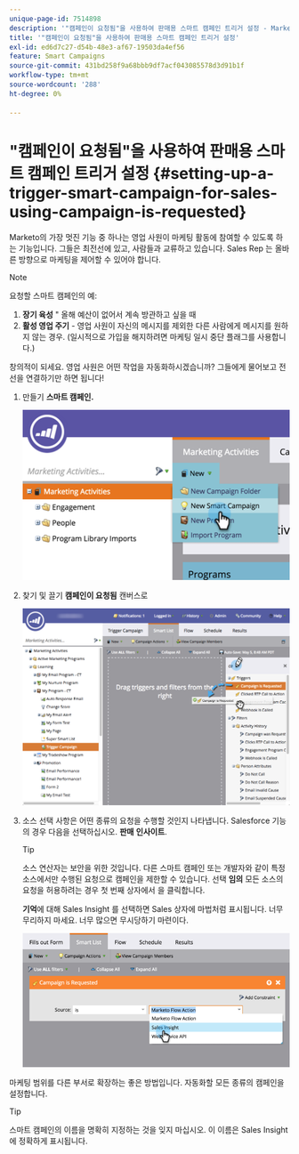 ```yaml
---
unique-page-id: 7514898
description: '"캠페인이 요청됨"을 사용하여 판매용 스마트 캠페인 트리거 설정 - Marketo 문서 - 제품 설명서'
title: '"캠페인이 요청됨"을 사용하여 판매용 스마트 캠페인 트리거 설정'
exl-id: ed6d7c27-d54b-48e3-af67-19503da4ef56
feature: Smart Campaigns
source-git-commit: 431bd258f9a68bbb9df7acf043085578d3d91b1f
workflow-type: tm+mt
source-wordcount: '288'
ht-degree: 0%

---
```


# &quot;캠페인이 요청됨&quot;을 사용하여 판매용 스마트 캠페인 트리거 설정 {#setting-up-a-trigger-smart-campaign-for-sales-using-campaign-is-requested}

Marketo의 가장 멋진 기능 중 하나는 영업 사원이 마케팅 활동에 참여할 수 있도록 하는 기능입니다. 그들은 최전선에 있고, 사람들과 교류하고 있습니다. Sales Rep 는 올바른 방향으로 마케팅을 제어할 수 있어야 합니다.

>[!NOTE]
>
>요청할 스마트 캠페인의 예:
>
>1. **장기 육성** &quot; 올해 예산이 없어서 계속 방관하고 싶을 때
>1. **활성 영업 주기** - 영업 사원이 자신의 메시지를 제외한 다른 사람에게 메시지를 원하지 않는 경우. (일시적으로 가입을 해지하려면 마케팅 일시 중단 플래그를 사용합니다.)
>
>창의적이 되세요. 영업 사원은 어떤 작업을 자동화하시겠습니까? 그들에게 물어보고 전선을 연결하기만 하면 됩니다!

1. 만들기 **스마트 캠페인.**

   ![](assets/image2015-5-20-16-3a3-3a25.png)

1. 찾기 및 끌기 **캠페인이 요청됨** 캔버스로

   ![](assets/campaignfilterdrag.png)

1. 소스 선택 사항은 어떤 종류의 요청을 수행할 것인지 나타냅니다. Salesforce 기능의 경우 다음을 선택하십시오. **판매** **인사이트**.

   >[!TIP]
   >
   >소스 연산자는 보안을 위한 것입니다. 다른 스마트 캠페인 또는 개발자와 같이 특정 소스에서만 수행된 요청으로 캠페인을 제한할 수 있습니다. 선택 **임의** 모든 소스의 요청을 허용하려는 경우 첫 번째 상자에서 을 클릭합니다.
   >
   >**기억**&#x200B;에 대해 Sales Insight 를 선택하면 Sales 상자에 마법처럼 표시됩니다. 너무 무리하지 마세요. 너무 많으면 무시당하기 마련이다.

   ![](assets/image2015-5-20-17-3a56-3a56.png)

마케팅 범위를 다른 부서로 확장하는 좋은 방법입니다. 자동화할 모든 종류의 캠페인을 설정합니다.

>[!TIP]
>
>스마트 캠페인의 이름을 명확히 지정하는 것을 잊지 마십시오. 이 이름은 Sales Insight에 정확하게 표시됩니다.
